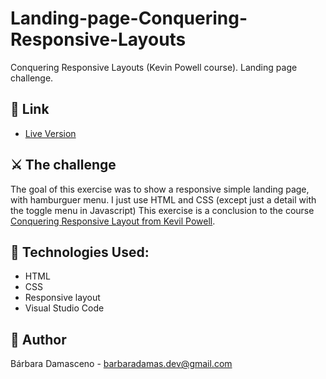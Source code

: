 # Landing-page-Conquering-Responsive-Layouts
Conquering Responsive Layouts (Kevin Powell course). Landing page challenge.

## 🔗 Link

- [Live Version](https://barbaradamasdev.github.io/Landing-page-Conquering-Responsive-Layouts/)

## ⚔️ The challenge

The goal of this exercise was to show a responsive simple landing page, with hamburguer menu. I just use HTML and CSS (except just a detail with the toggle menu in Javascript)
This exercise is a conclusion to the course [Conquering Responsive Layout from Kevil Powell](https://courses.kevinpowell.co/).

## 💾 Technologies Used:

- HTML
- CSS
- Responsive layout
- Visual Studio Code
## 🐼 Author

Bárbara Damasceno - barbaradamas.dev@gmail.com
